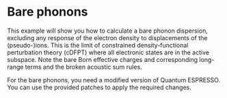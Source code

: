 # Bare phonons

This example will show you how to calculate a bare phonon dispersion, excluding
any response of the electron density to displacements of the (pseudo-)ions. This
is the limit of constrained density-functional perturbation theory (cDFPT) where
all electronic states are in the active subspace. Note the bare Born effective
charges and corresponding long-range terms and the broken acoustic sum rules.

For the bare phonons, you need a modified version of Quantum ESPRESSO. You
can use the provided patches to apply the required changes.
